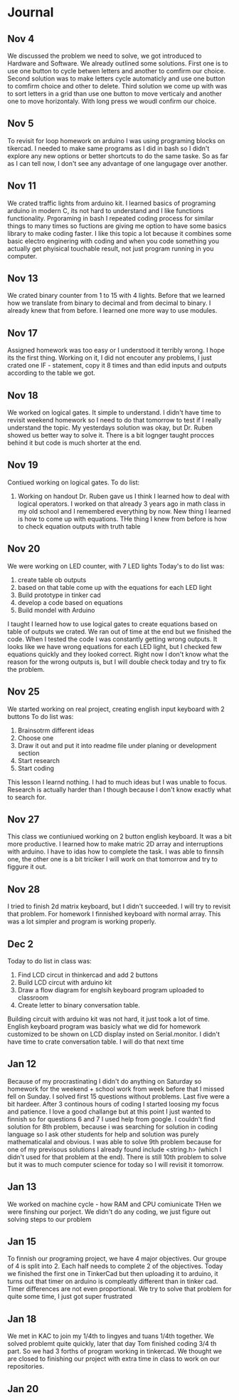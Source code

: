# Journal

Nov 4
-------
We discussed the problem we need to solve, we got introduced to Hardware and Software. We already outlined some solutions. First one is to use one button to cycle betwen letters and another to comfirm our choice. Second solution was to make letters cycle automaticly and use one button to comfirm choice and other to delete. Third solution we come up with was to sort letters in a grid than use one button to move verticaly and another one to move horizontaly. With long press we woudl confirm our choice. 

Nov 5
-------
To revisit for loop homework on arduino I was using programing blocks on tikercad. I needed to make same programs as I did in bash so I didn't explore any new options or better shortcuts to do the same taske. So as far as I can tell now, I don't see any advantage of one langugage over another.

Nov 11
------
We crated traffic lights from arduino kit. I learned basics of programing arduino in modern C, its not hard to understand and I like functions functionality. Prgoraming in bash I repeated coding process for similar things to many times so fuctions are giving me option to have some basics library to make coding faster. I like this topic a lot because it combines some basic electro enginering with coding and when you code something you actually get phyisical touchable result, not just program running in you computer.

Nov 13
-------
We crated binary counter from 1 to 15 with 4 lights. Before that we learned how we translate from binary to decimal and from decimal to binary. I already knew that from before. I learned one more way to use modules.

Nov 17
--------
Assigned homework was too easy or I understood it terribly wrong. I hope its the first thing. Working on it, I did not encouter any problems, I just crated one IF - statement, copy it 8 times and than edid inputs and outputs according to the table we got.

Nov 18
-----
We worked on logical gates. It simple to understand. I didn't have time to revisit weekend homework so I need to do that tomorrow to test if I really understand the topic. My yesterdays solution was okay, but Dr. Ruben showed us better way to solve it. There is a bit lognger taught procces behind it but code is much shorter at the end.

Nov 19
-----
Contiued working on logical gates. 
To do list:
1. Working on handout Dr. Ruben gave us
I think I learned how to deal with logical operators. I worked on that already 3 years ago in math class in my old school and I remembered everything by now. New thing I learned is how to come up with equations. THe thing I knew from before is how to check equation outputs with truth table

Nov 20
-------
We were working on LED counter, with 7 LED lights
Today's to do list was:
1. create table ob outputs
1. based on that table come up with the equations for each LED light
1. Build prototype in tinker cad
1. develop a code based on equations
1. Build mondel with Arduino

I taught I learned how to use logical gates to create equations based on table of outputs we crated. We ran out of time at the end but we finished the code. When I tested the code I was constantly getting wrong outputs. It looks like we have wrong equations for each LED light, but I checked few equations quickly and they looked correct. Right now I don't know what the reason for the wrong outputs is, but I will double check today and try to fix the problem.

Nov 25
-------
We started working on real project, creating english input keyboard with 2 buttons
To do list was:
1. Brainsotrm different ideas
1. Choose one
1. Draw it out and put it into readme file under planing or development section
1. Start research
1. Start coding

This lesson I learnd nothing. I had to much ideas but I was unable to focus. Research is actually harder than I though because I don't know exactly what to search for.

Nov 27
------
This class we contiuniued working on 2 button english keyboard. It was a bit more productive. I learned how to make matric 2D array and interruptions with arduino. I have to idas how to complete the task. I was able to finnsih one, the other one is a bit triciker I will work on that tomorrow and try to figgure it out.

Nov 28
-------
I tried to finish 2d matrix keyboard, but I didn't succeeded. I will try to revisit that problem. For homework I finnished keyboard with normal array. This was a lot simpler and program is working properly.

Dec 2
------
Today to do list in class was:
1. Find LCD circut in thinkercad and add 2 buttons
1. Build LCD circut with arduino kit
1. Draw a flow diagram for englsih keyboard program uploaded to classroom
1. Create letter to binary conversation table.

Building circuit with arduino kit was not hard, it just took a lot of time. English keyboard program was basicly what we did for homework customized to be shown on LCD display insted on Serial.monitor. I didn't have time to crate conversation table. I will do that next time

Jan 12
-------
Because of my procrastinating I didn't do anything on Saturday so homework for the weekend + school work from week before that I missed fell on Sunday. I solved first 15 questions without problems. Last five were a bit hardeer. After 3 continous hours of coding I started loosing my focus and patience.  I love a good challange but at this point I just wanted to finnish so for questions 6 and 7 I used help from google. I couldn't find solution for 8th problem, because i was searching for solution in coding language so I ask other students for help and solution was purely mathematicalal and obvious. I was able to solve 9th problem because for one of my previsous solutions I already found include <string.h> (which I didn't used for that problem at the end). There is still 10th problem to solve but it was to much computer science for today so I will revisit it tomorrow.

Jan 13
----
We worked on machine cycle - how RAM and CPU comiunicate
THen we were finshing our porject. We didn't do any coding, we just figure out solving steps to our problem

Jan 15
-------
To finnish our programing project, we have 4 major objectives. Our groupe of 4 is split into 2. Each half needs to complete 2 of the objectives. Today we finished the first one in TinkerCad but then uploading it to arduino, it turns out that timer on arduino is compleatly different than in tinker cad. Timer differences are not even proportional. We try to solve that problem for quite some time, I just got super frustrated


Jan 18
-------
We met in KAC to join my 1/4th to lingyes and tuans 1/4th together. We solved problemt quite quickly, later that day Tom finished coding 3/4 th part. So we had 3 forths of program working in tinkercad. We thought we are closed to finishing our project with extra time in class to work on our repositories. 

Jan 20
--------




